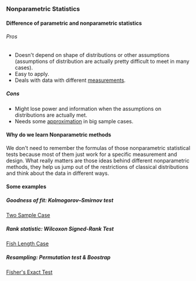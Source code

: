 ### Nonparametric Statistics

#### Difference of parametric and nonparametric statistics

###### Pros
* Doesn't depend on shape of distributions or other assumptions (assumptions
of distribution are actually pretty difficult to meet in many cases).
* Easy to apply.
* Deals with data with different [measurements](https://github.com/crazywooooorm/Theory/blob/master/Statistics/Nonparametric/book_review.md).

##### Cons
* Might lose power and information when the assumptions on distributions are
actually met.
* Needs some [approximation](https://en.wikipedia.org/wiki/Central_limit_theorem) in big sample cases.

#### Why do we learn Nonparametric methods
We don't need to remember the formulas of those nonparametric statistical
tests because most of them just work for a specific measurement and design.
What really matters are those ideas behind different nonparametric methods, they
help us jump out of the restrictions of classical distributions and think about
the data in different ways.

#### Some examples

##### Goodness of fit: Kolmogorov–Smirnov test
[Two Sample Case](https://en.wikipedia.org/wiki/Kolmogorov%E2%80%93Smirnov_test#Two-sample_Kolmogorov%E2%80%93Smirnov_test)

##### Rank statistic: Wilcoxon Signed-Rank Test
[Fish Length Case](https://onlinecourses.science.psu.edu/stat414/node/319/)

##### Resampling: Permutation test & Boostrap
[Fisher's Exact Test](http://www.mit.edu/~6.s085/notes/lecture5.pdf)
